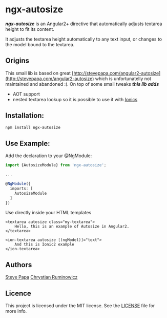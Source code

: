 # ngx-autosize

***ngx-autosize*** is an Angular2+ directive that automatically adjusts textarea height to fit its content.

It adjusts the textarea height automatically to any text input, or changes to the model bound to the textarea.

## Origins
This small lib is based on great
[http://stevepapa.com/angular2-autosize](http://stevepapa.com/angular2-autosize)
which is unfortunatelly not maintained and abandoned :(. On top of some small tweaks ***this lib adds***
- AOT support
- nested textarea lookup so it is possible to use it with [Ionics](http://ionicframework.com/) <ion-textarea>

## Installation:

```bash
npm install ngx-autosize
```

## Use Example:

Add the declaration to your @NgModule:

```typescript
import {AutosizeModule} from 'ngx-autosize';

...

@NgModule({
  imports: [
    AutosizeModule
  ]
})
```

Use directly inside your HTML templates

```
<textarea autosize class="my-textarea">
    Hello, this is an example of Autosize in Angular2.
</textarea>
```
```
<ion-textarea autosize [(ngModel)]="text">
    And this is Ionic2 example
</ion-textarea>
```

## Authors

[Steve Papa](https://stevepapa.com)
[Chrystian Ruminowicz](http://chrum.it)

## Licence

This project is licensed under the MIT license. See the [LICENSE](LICENSE) file for more info.
